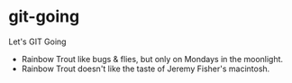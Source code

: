 # git-going
Let's GIT Going
* Rainbow Trout like bugs & flies, but only on Mondays in the moonlight.
* Rainbow Trout doesn't like the taste of Jeremy Fisher's macintosh. 
